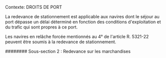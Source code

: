 Contexte: DROITS DE PORT

La redevance de stationnement est applicable aux navires dont le séjour au port dépasse un délai déterminé en fonction des conditions d'exploitation et du trafic qui sont propres à ce port.

Les navires en relâche forcée mentionnés au 4° de l'article R. 5321-22 peuvent être soumis à la redevance de stationnement.

######## Sous-section 2 : Redevance sur les marchandises